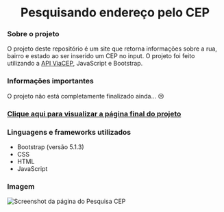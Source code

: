 <div align="center">
  <h1>Pesquisando endereço pelo CEP</h1>
</div>
<div>
  <h3>Sobre o projeto</h3>
  <p>O projeto deste repositório é um site que retorna informações sobre a rua, bairro e estado ao ser inserido um CEP no input. O projeto foi feito utilizando a <a href="https://viacep.com.br/">API ViaCEP</a>, JavaScript e Bootstrap.</a>

  <h3>Informações importantes</h3>
  <p>O projeto não está completamente finalizado ainda... 😢</p>

  ### [Clique aqui para visualizar a página final do projeto](https://thenextbunny.github.io/pesquisa-cep/)
  
  <h3>Linguagens e frameworks utilizados</h3>
  <ul>
    <li>Bootstrap (versão 5.1.3)</li>
    <li>CSS</li>
    <li>HTML</li>
    <li>JavaScript</li>
  </ul>
  
  <h3>Imagem</h3>
  <img src="https://user-images.githubusercontent.com/99208505/180581367-bda516a8-6410-42fb-b306-3e7265cdd51c.png" alt="Screenshot da página do Pesquisa CEP">
</div>
